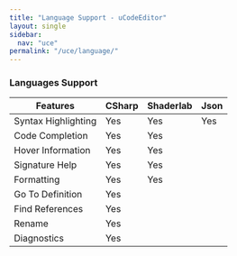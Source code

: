 ```yaml
---
title: "Language Support - uCodeEditor"
layout: single
sidebar:
  nav: "uce"
permalink: "/uce/language/"
---
```


### Languages Support

| Features            | CSharp | Shaderlab | Json |
| ------------------- | ------ | --------- | ---- |
| Syntax Highlighting | Yes    | Yes       | Yes  |
| Code Completion     | Yes    | Yes       |      |
| Hover Information   | Yes    | Yes       |      |
| Signature Help      | Yes    | Yes       |      |
| Formatting          | Yes    | Yes       |      |
| Go To Definition    | Yes    |           |      |
| Find References     | Yes    |           |      |
| Rename              | Yes    |           |      |
| Diagnostics         | Yes    |           |      |
